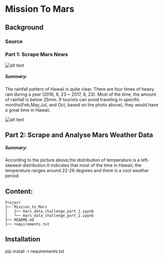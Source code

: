 # Mission To Mars


## Background


### Source

  


### Part  1: Scrape Mars News

![alt text](https://github.com/LynHJ/Sqlalchemy-Climate-Analysis-and-Exploration/blob/fa1724651f8ac36d435ef7ca1902a31aba8714b8/OutputData/precipitation.png)

##### Summary:
The rainfall pattern of Hawaii is quite clear. There are four times of heavy rain during a year (2016, 8, 23 ~ 2017, 8, 23). Most of the time, the amount of rainfall is below 25mm. If tourists can avoid traveling in specific months(Feb,May,Jul, and Oct, based on the photo above), they would have a great time in Hawaii.


![alt text](https://github.com/LynHJ/Sqlalchemy-Climate-Analysis-and-Exploration/blob/fa1724651f8ac36d435ef7ca1902a31aba8714b8/OutputData/station-histogram.png)

## Part 2: Scrape and Analyse Mars Weather Data

##### Summary:
According to the picture above,the distribution of temperature is a left-skewed-distribution.It indicates that most of the time in Hawaii, the temperature ranges around 22-26 degrees​ and ​​there is a cool weather period.


## Content:
```
Project  
├── Mission_to_Mars
│   ├── mars_data_challenge_part_1.ipynb
│   └── mars_data_challenge_part_2.ipynb
├── README.md
├── requirements.txt

```

## Installation

pip install -r requirements.txt







